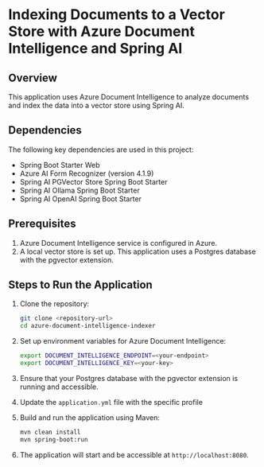 # Indexing Documents to a Vector Store with Azure Document Intelligence and Spring AI

## Overview
This application uses Azure Document Intelligence to analyze documents and index the data into a vector store using Spring AI.

## Dependencies
The following key dependencies are used in this project:
- Spring Boot Starter Web
- Azure AI Form Recognizer (version 4.1.9)
- Spring AI PGVector Store Spring Boot Starter
- Spring AI Ollama Spring Boot Starter
- Spring AI OpenAI Spring Boot Starter

## Prerequisites
1. Azure Document Intelligence service is configured in Azure.
2. A local vector store is set up. This application uses a Postgres database with the pgvector extension.

## Steps to Run the Application
1. Clone the repository:
    ```sh
    git clone <repository-url>
    cd azure-document-intelligence-indexer
    ```

2. Set up environment variables for Azure Document Intelligence:
    ```sh
    export DOCUMENT_INTELLIGENCE_ENDPOINT=<your-endpoint>
    export DOCUMENT_INTELLIGENCE_KEY=<your-key>
    ```

3. Ensure that your Postgres database with the pgvector extension is running and accessible.

4. Update the `application.yml` file with the specific profile

5. Build and run the application using Maven:
    ```sh
    mvn clean install
    mvn spring-boot:run
    ```

6. The application will start and be accessible at `http://localhost:8080`.